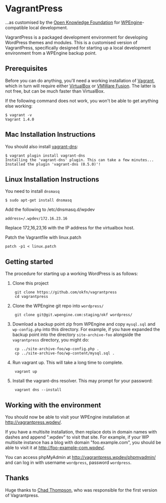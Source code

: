 # VagrantPress

...as customised by the [Open Knowledge Foundation](http://okfn.org) for
[WPEngine](http://wpengine.com)-compatible local development.

VagrantPress is a packaged development environment for developing WordPress
themes and modules. This is a customised version of VagrantPress, specifically
designed for starting up a local development environment from a WPEngine backup
point.


## Prerequisites

Before you can do anything, you'll need a working installation of
[Vagrant](http://vagrantup.com), which in turn will require either
[VirtualBox](https://www.virtualbox.org/) or [VMWare
Fusion](http://www.vmware.com/products/fusion/). The latter is not free, but can
be much faster than VirtualBox.

If the following command does not work, you won't be able to get anything else
working:

    $ vagrant -v
    Vagrant 1.4.0

## Mac Installation Instructions

You should also install
[vagrant-dns](https://github.com/BerlinVagrant/vagrant-dns):

    $ vagrant plugin install vagrant-dns
    Installing the 'vagrant-dns' plugin. This can take a few minutes...
    Installed the plugin 'vagrant-dns (0.5.0)'!

## Linux Installation Instructions

You need to install `dnsmasq`

    $ sudo apt-get install dnsmasq

Add the following to /etc/dnsmasq.d/wpdev

    address=/.wpdev/172.16.23.16

Replace 172,16,23,16 with the IP address for the virtualbox host.

Patch the Vagrantfile with linux.patch

    patch -p1 < linux.patch

## Getting started

The procedure for starting up a working WordPress is as follows:

1. Clone this project

        git clone https://github.com/okfn/vagrantpress
        cd vagrantpress

2. Clone the WPEngine git repo into `wordpress/`

        git clone git@git.wpengine.com:staging/okf wordpress/

3. Download a backup point zip from WPEngine and copy `mysql.sql` and
   `wp-config.php` into this directory. For example, if you have expanded the
   backup point into the directory `site-archive-foo` alongside the
   `vagrantpress` directory, you might do:

        cp ../site-archive-foo/wp-config.php .
        cp ../site-archive-foo/wp-content/mysql.sql .

4. Run vagrant up. This will take a long time to complete.

        vagrant up

5. Install the vagrant-dns resolver. This may prompt for your password:

        vagrant dns --install


## Working with the environment

You should now be able to visit your WPEngine installation at
<http://vagrantpress.wpdev/>.

If you have a multisite installation, then replace dots in domain names with
dashes and append ".wpdev" to visit that site. For example, if your WP multisite
instance has a blog with domain "foo.example.com", you should be able to visit
it at <http://foo-example-com.wpdev/>.

You can access phpMyAdmin at <http://vagrantpress.wpdev/phpmyadmin/> and can log
in with username `wordpress`, password `wordpress`.


## Thanks

Huge thanks to [Chad Thompson][chadthompson], who was responsible for the first
version of Vagrantpress.

[chadthompson]: http://chadthompson.me

